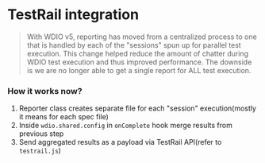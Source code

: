 # TestRail integration

>With WDIO v5, reporting has moved from a centralized process to one that is handled by each of the "sessions" spun up for parallel test execution. This change helped reduce the amount of chatter during WDIO test execution and thus improved performance. The downside is we are no longer able to get a single report for ALL test execution.


### How it works now?
1. Reporter class creates separate file for each "session" execution(mostly it means for each spec file)
2. Inside `wdio.shared.config` in `onComplete` hook merge results from previous step
3. Send aggregated results as a payload via TestRail API(refer to `testrail.js`)
